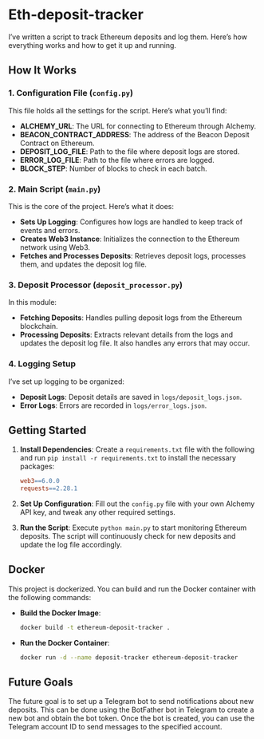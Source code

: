 # Eth-deposit-tracker

I’ve written a script to track Ethereum deposits and log them. Here’s how everything works and how to get it up and running.

## How It Works

### 1. Configuration File (`config.py`)
This file holds all the settings for the script. Here’s what you’ll find:
- **ALCHEMY_URL**: The URL for connecting to Ethereum through Alchemy.
- **BEACON_CONTRACT_ADDRESS**: The address of the Beacon Deposit Contract on Ethereum.
- **DEPOSIT_LOG_FILE**: Path to the file where deposit logs are stored.
- **ERROR_LOG_FILE**: Path to the file where errors are logged.
- **BLOCK_STEP**: Number of blocks to check in each batch.

### 2. Main Script (`main.py`)
This is the core of the project. Here’s what it does:
- **Sets Up Logging**: Configures how logs are handled to keep track of events and errors.
- **Creates Web3 Instance**: Initializes the connection to the Ethereum network using Web3.
- **Fetches and Processes Deposits**: Retrieves deposit logs, processes them, and updates the deposit log file.

### 3. Deposit Processor (`deposit_processor.py`)
In this module:
- **Fetching Deposits**: Handles pulling deposit logs from the Ethereum blockchain.
- **Processing Deposits**: Extracts relevant details from the logs and updates the deposit log file. It also handles any errors that may occur.

### 4. Logging Setup
I’ve set up logging to be organized:
- **Deposit Logs**: Deposit details are saved in `logs/deposit_logs.json`.
- **Error Logs**: Errors are recorded in `logs/error_logs.json`.

## Getting Started

1. **Install Dependencies**: Create a `requirements.txt` file with the following and run `pip install -r requirements.txt` to install the necessary packages:
    ```makefile
    web3==6.0.0
    requests==2.28.1
    ```

2. **Set Up Configuration**: Fill out the `config.py` file with your own Alchemy API key, and tweak any other required settings.

3. **Run the Script**: Execute `python main.py` to start monitoring Ethereum deposits. The script will continuously check for new deposits and update the log file accordingly.

## Docker

This project is dockerized. You can build and run the Docker container with the following commands:

- **Build the Docker Image**:
    ```bash
    docker build -t ethereum-deposit-tracker .
    ```

- **Run the Docker Container**:
    ```bash
    docker run -d --name deposit-tracker ethereum-deposit-tracker
    ```

## Future Goals

The future goal is to set up a Telegram bot to send notifications about new deposits. This can be done using the BotFather bot in Telegram to create a new bot and obtain the bot token. Once the bot is created, you can use the Telegram account ID to send messages to the specified account.



